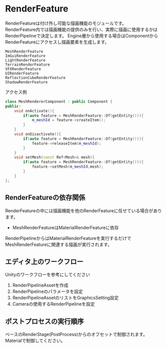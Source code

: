 ﻿# RenderFeature
RenderFeatureは付け外し可能な描画機能のモジュールです。  
RenderFeature内では描画機能の提供のみを行い、実際に描画に使用するかはRenderPipelineで決定します。
Engine層から使用する場合はComponentからRenderFeatureにアクセスし描画要素を生成します。

```
MeshRenderFeature
ImGuiRenderFeature
LightRenderFeature
TerrainRenderFeature
VFXRenderFeature
UIRenderFeature
ReflectionCubeRenderFeature
ShadowRenderFeature
```
アクセス例
```cpp
class MeshRendererComponent : public Component {
public:
	void onActivate(){
		if(auto feature = MeshRenderFeature::Of(getEntity())){
			m_meshId = feature->createItem();
		}	
	}
	void onDisactivate(){
		if(auto feature = MeshRenderFeature::Of(getEntity())){
			feature->releaseItem(m_meshId);
		}	
	}
	void setMesh(const Ref<Mesh>& mesh){
		if(auto feature = MeshRenderFeature::Of(getEntity())){
			feature->setMesh(m_meshId,mesh);
		}	
	}
};
```

## RenderFeatureの依存関係
RenderFeatureの中には描画機能を他のRenderFeatureに任せている場合があります。
* MeshRenderFeatureはMaterialRenderFeatureに依存

RenderPipelineからはMaterialRenderFeatureを実行するだけでMeshRenderFeatureに関連する描画が実行されます。


## エディタ上のワークフロー
Unityのワークフローを参考にしてください
1. RenderPipelineAssetを作成
2. RenderPipelineのパラメータを設定
3. RenderPipelineAssetのリストをGraphicsSetting設定
4. Cameraの使用するRenderPipelineを設定

## ポストプロセスの実行順序
ベースのRenderStage(PostProcess)からのオフセットで制御されます。
Materialで制御してください。